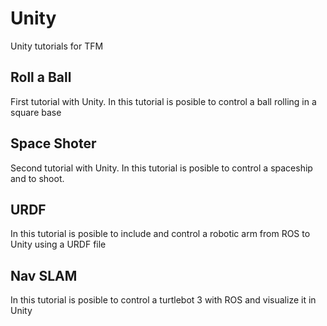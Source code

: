 # Unity
Unity tutorials for TFM

## Roll a Ball 
First tutorial with Unity. In this tutorial is posible to control a ball rolling in a square base

## Space Shoter
Second tutorial with Unity. In this tutorial is posible to control a spaceship and to shoot. 

## URDF
In this tutorial is posible to include and control a robotic arm from ROS to Unity using a URDF file

## Nav SLAM 
In this tutorial is posible to control a turtlebot 3 with ROS and visualize it in Unity
